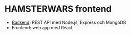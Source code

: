 # HAMSTERWARS frontend

- [Backend](backend.md): REST API med Node.js, Express och MongoDB
- Frontend: web app med React
